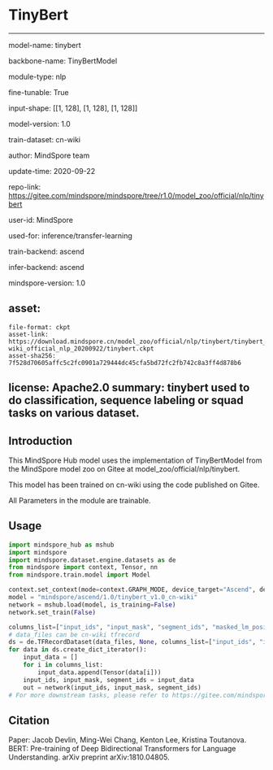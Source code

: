 # TinyBert

---

model-name: tinybert

backbone-name: TinyBertModel

module-type: nlp

fine-tunable: True

input-shape: [[1, 128], [1, 128], [1, 128]]

model-version: 1.0

train-dataset: cn-wiki


author: MindSpore team

update-time: 2020-09-22

repo-link: https://gitee.com/mindspore/mindspore/tree/r1.0/model_zoo/official/nlp/tinybert

user-id: MindSpore

used-for: inference/transfer-learning

train-backend: ascend

infer-backend: ascend

mindspore-version: 1.0

asset:
  -
    file-format: ckpt
    asset-link: https://download.mindspore.cn/model_zoo/official/nlp/tinybert/tinybert_ascend_1.0_cn-wiki_official_nlp_20200922/tinybert.ckpt
    asset-sha256: 7f528d70605affc5c2fc0901a729444dc45cfa5bd72fc2fb742c8a3ff4d878b6

license: Apache2.0
summary: tinybert used to do classification, sequence labeling or squad tasks on various dataset.
---

## Introduction

This MindSpore Hub model uses the implementation of TinyBertModel from the MindSpore model zoo on Gitee at model_zoo/official/nlp/tinybert.

This model has been trained on cn-wiki using the code published on Gitee.

All Parameters in the module are trainable.

## Usage

```python
import mindspore_hub as mshub
import mindspore
import mindspore.dataset.engine.datasets as de
from mindspore import context, Tensor, nn
from mindspore.train.model import Model

context.set_context(mode=context.GRAPH_MODE, device_target="Ascend", device_id=0)
model = "mindspore/ascend/1.0/tinybert_v1.0_cn-wiki"
network = mshub.load(model, is_training=False)
network.set_train(False)

columns_list=["input_ids", "input_mask", "segment_ids", "masked_lm_positions"]
# data_files can be cn-wiki tfrecord
ds = de.TFRecordDataset(data_files, None, columns_list=["input_ids", "input_mask", "segment_ids"])
for data in ds.create_dict_iterator():
    input_data = []
    for i in columns_list:
        input_data.append(Tensor(data[i]))
    input_ids, input_mask, segment_ids = input_data
    out = network(input_ids, input_mask, segment_ids)
# For more downstream tasks, please refer to https://gitee.com/mindspore/mindspore/tree/v1.0/model_zoo/official/nlp/tinybert
```

## Citation
Paper: Jacob Devlin, Ming-Wei Chang, Kenton Lee, Kristina Toutanova. BERT: Pre-training of Deep Bidirectional Transformers for Language Understanding. arXiv preprint arXiv:1810.04805. 
